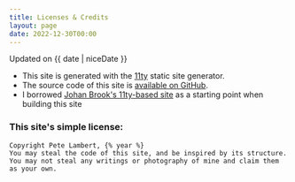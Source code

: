 ```yaml
---
title: Licenses & Credits
layout: page
date: 2022-12-30T00:00
---
```


<p class="meta">
  Updated on {{ date | niceDate }}
</p>

- This site is generated with the [11ty](https://www.11ty.io/) static site generator.
- The source code of this site is [available on GitHub](https://github.com/peterjlambert/petelambert.com).
- I borrowed [Johan Brook's 11ty-based site](https://github.com/johanbrook/johanbrook.com) as a starting point when building this site

### This site's simple license:

```
Copyright Pete Lambert, {% year %}
You may steal the code of this site, and be inspired by its structure.
You may not steal any writings or photography of mine and claim them as your own.
```
